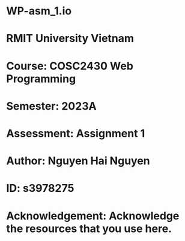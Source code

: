 # WP-asm_1.io
# RMIT University Vietnam
# Course: COSC2430 Web Programming
# Semester: 2023A
# Assessment: Assignment 1
# Author: Nguyen Hai Nguyen
# ID: s3978275
# Acknowledgement: Acknowledge the resources that you use here.
